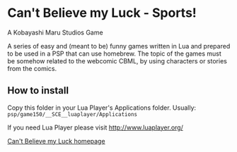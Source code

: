 # Can't Believe my Luck - Sports!

A Kobayashi Maru Studios Game

A series of easy and (meant to be) funny games written in Lua and prepared to 
be used in a PSP that can use homebrew. The topic of the games must be 
somehow related to the webcomic CBML, by using characters or stories from the 
comics.

## How to install

Copy this folder in your Lua Player's Applications folder. Usually: 
`psp/game150/__SCE__luaplayer/Applications`

If you need Lua Player please visit http://www.luaplayer.org/

[Can't Believe my Luck homepage](http://www.webcomicsnation.com/korosu_itai/cbml/)
